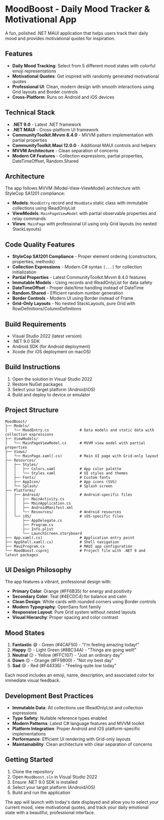 # MoodBoost - Daily Mood Tracker & Motivational App

A fun, polished .NET MAUI application that helps users track their daily mood and provides motivational quotes for inspiration.

## Features

- **Daily Mood Tracking**: Select from 5 different mood states with colorful emoji representations
- **Motivational Quotes**: Get inspired with randomly generated motivational quotes
- **Professional UI**: Clean, modern design with smooth interactions using Grid layouts and Border controls
- **Cross-Platform**: Runs on Android and iOS devices

## Technical Stack

- **.NET 9.0** - Latest .NET framework
- **.NET MAUI** - Cross-platform UI framework
- **CommunityToolkit.Mvvm 8.4.0** - MVVM pattern implementation with partial properties
- **CommunityToolkit.Maui 12.0.0** - Additional MAUI controls and helpers
- **MVVM Architecture** - Clean separation of concerns
- **Modern C# Features** - Collection expressions, partial properties, DateTimeOffset, Random.Shared

## Architecture

The app follows MVVM (Model-View-ViewModel) architecture with StyleCop SA1201 compliance:

- **Models**: `MoodEntry` record and `MoodData` static class with immutable collections using IReadOnlyList
- **ViewModels**: `MainPageViewModel` with partial observable properties and relay commands
- **Views**: `MainPage` with professional UI using only Grid layouts (no nested StackLayouts)

## Code Quality Features

- **StyleCop SA1201 Compliance** - Proper element ordering (constructors, properties, methods)
- **Collection Expressions** - Modern C# syntax `[...]` for collection initialization
- **Partial Properties** - Latest CommunityToolkit.Mvvm 8.4.0 features
- **Immutable Models** - Using records and IReadOnlyList for data safety
- **DateTimeOffset** - Proper date/time handling instead of DateTime
- **Random.Shared** - Efficient random number generation
- **Border Controls** - Modern UI using Border instead of Frame
- **Grid-Only Layouts** - No nested StackLayouts, pure Grid with RowDefinitions/ColumnDefinitions

## Build Requirements

- Visual Studio 2022 (latest version)
- .NET 9.0 SDK
- Android SDK (for Android deployment)
- Xcode (for iOS deployment on macOS)

## Build Instructions

1. Open the solution in Visual Studio 2022
2. Restore NuGet packages
3. Select your target platform (Android/iOS)
4. Build and deploy to device or emulator

## Project Structure

```
MoodBoost/
├── Models/
│   └── MoodEntry.cs              # Data models and static data with collection expressions
├── ViewModels/
│   └── MainPageViewModel.cs      # MVVM view model with partial properties
├── Views/
│   └── MainPage.xaml(.cs)        # Main UI page with Grid-only layout
├── Resources/
│   ├── Styles/
│   │   ├── Colors.xaml           # App color palette
│   │   └── Styles.xaml           # UI styles and themes
│   ├── Fonts/                    # Custom fonts
│   ├── AppIcon/                  # App icons (SVG)
│   └── Splash/                   # Splash screen
├── Platforms/
│   ├── Android/                  # Android-specific files
│   │   ├── MainActivity.cs
│   │   ├── MainApplication.cs
│   │   ├── AndroidManifest.xml
│   │   └── Resources/            # Android resources
│   └── iOS/                      # iOS-specific files
│       ├── AppDelegate.cs
│       ├── Program.cs
│       ├── Info.plist
│       └── LaunchScreen.storyboard
├── App.xaml(.cs)                 # Application entry point
├── AppShell.xaml(.cs)            # Shell navigation
├── MauiProgram.cs                # MAUI app configuration
└── MoodBoost.csproj              # Project file with .NET 9 and latest packages
```

## UI Design Philosophy

The app features a vibrant, professional design with:
- **Primary Color**: Orange (#FF6B35) for energy and positivity
- **Secondary Color**: Teal (#4ECDC4) for balance and calm
- **Clean Design**: White cards with rounded corners using Border controls
- **Modern Typography**: OpenSans font family
- **Responsive Layout**: Pure Grid system without nested layouts
- **Visual Hierarchy**: Proper spacing and color contrast

## Mood States

1. **Fantastic** 😄 - Green (#4CAF50) - "I'm feeling amazing today!"
2. **Happy** 😊 - Light Green (#8BC34A) - "Things are going well!"
3. **Neutral** 😐 - Yellow (#FFC107) - "Just an ordinary day"
4. **Down** 😔 - Orange (#FF9800) - "Not my best day"
5. **Sad** 😢 - Red (#F44336) - "Feeling quite low today"

Each mood includes an emoji, name, description, and associated color for immediate visual feedback.

## Development Best Practices

- **Immutable Data**: All collections use IReadOnlyList and collection expressions
- **Type Safety**: Nullable reference types enabled
- **Modern Patterns**: Latest C# language features and MVVM toolkit
- **Platform Integration**: Proper Android and iOS platform-specific implementations
- **Performance**: Efficient UI rendering with Grid-only layouts
- **Maintainability**: Clean architecture with clear separation of concerns

## Getting Started

1. Clone the repository
2. Open `MoodBoost.sln` in Visual Studio 2022
3. Ensure .NET 9.0 SDK is installed
4. Select your target platform (Android/iOS)
5. Build and run the application

The app will launch with today's date displayed and allow you to select your current mood, view motivational quotes, and track your daily emotional state with a beautiful, professional interface.
